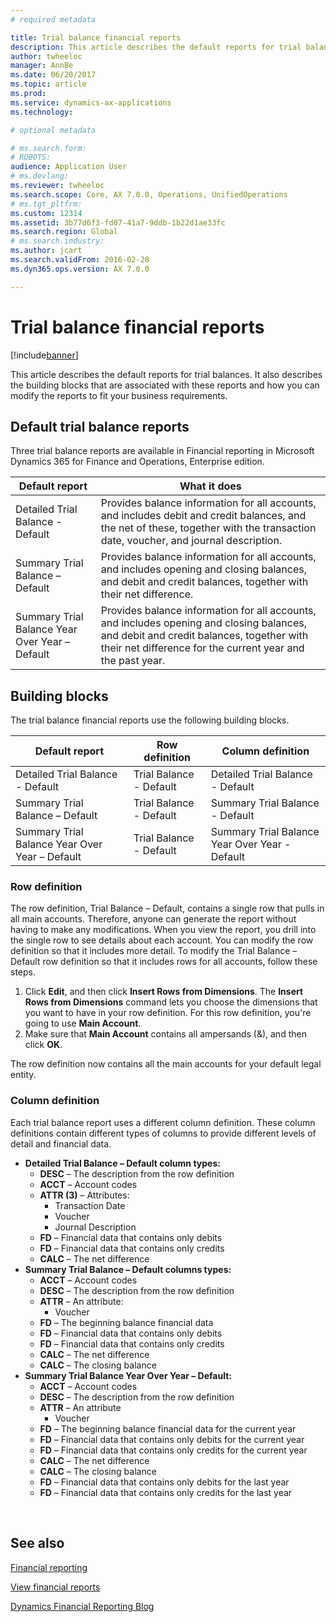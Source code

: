 ```yaml
---
# required metadata

title: Trial balance financial reports
description: This article describes the default reports for trial balances. It also describes the building blocks that are associated with these reports and how you can modify the reports to fit your business requirements. 
author: twheeloc
manager: AnnBe
ms.date: 06/20/2017
ms.topic: article
ms.prod: 
ms.service: dynamics-ax-applications
ms.technology: 

# optional metadata

# ms.search.form: 
# ROBOTS: 
audience: Application User
# ms.devlang: 
ms.reviewer: twheeloc
ms.search.scope: Core, AX 7.0.0, Operations, UnifiedOperations
# ms.tgt_pltfrm: 
ms.custom: 12314
ms.assetid: 3b77d6f3-fd07-41a7-9ddb-1b22d1ae33fc
ms.search.region: Global
# ms.search.industry: 
ms.author: jcart
ms.search.validFrom: 2016-02-28
ms.dyn365.ops.version: AX 7.0.0

---
```


# Trial balance financial reports

[!include[banner](../includes/banner.md)]


This article describes the default reports for trial balances. It also describes the building blocks that are associated with these reports and how you can modify the reports to fit your business requirements. 

Default trial balance reports
-----------------------------

Three trial balance reports are available in Financial reporting in Microsoft Dynamics 365 for Finance and Operations, Enterprise edition.

| Default report                                 | What it does                                                                                                                                                                                        |
|------------------------------------------------|-----------------------------------------------------------------------------------------------------------------------------------------------------------------------------------------------------|
| Detailed Trial Balance - Default               | Provides balance information for all accounts, and includes debit and credit balances, and the net of these, together with the transaction date, voucher, and journal description.                  |
| Summary Trial Balance – Default                | Provides balance information for all accounts, and includes opening and closing balances, and debit and credit balances, together with their net difference.                                        |
| Summary Trial Balance Year Over Year – Default | Provides balance information for all accounts, and includes opening and closing balances, and debit and credit balances, together with their net difference for the current year and the past year. |

## Building blocks
The trial balance financial reports use the following building blocks.

| Default report                                 | Row definition          | Column definition                              |
|------------------------------------------------|-------------------------|------------------------------------------------|
| Detailed Trial Balance - Default               | Trial Balance - Default | Detailed Trial Balance - Default               |
| Summary Trial Balance – Default                | Trial Balance - Default | Summary Trial Balance - Default                |
| Summary Trial Balance Year Over Year – Default | Trial Balance - Default | Summary Trial Balance Year Over Year - Default |

### Row definition

The row definition, Trial Balance – Default, contains a single row that pulls in all main accounts. Therefore, anyone can generate the report without having to make any modifications. When you view the report, you drill into the single row to see details about each account. You can modify the row definition so that it includes more detail. To modify the Trial Balance – Default row definition so that it includes rows for all accounts, follow these steps.

1.  Click **Edit**, and then click **Insert Rows from Dimensions**. The **Insert Rows from Dimensions** command lets you choose the dimensions that you want to have in your row definition. For this row definition, you're going to use **Main Account**.
2.  Make sure that **Main Account** contains all ampersands (&), and then click **OK**.

The row definition now contains all the main accounts for your default legal entity.

### Column definition

Each trial balance report uses a different column definition. These column definitions contain different types of columns to provide different levels of detail and financial data.

-   **Detailed Trial Balance – Default column types:**
    -   **DESC** – The description from the row definition
    -   **ACCT** – Account codes
    -   **ATTR (3)** – Attributes:
        -   Transaction Date
        -   Voucher
        -   Journal Description
    -   **FD** – Financial data that contains only debits
    -   **FD** – Financial data that contains only credits
    -   **CALC** – The net difference
-   **Summary Trial Balance – Default columns types:**
    -   **ACCT** – Account codes
    -   **DESC** – The description from the row definition
    -   **ATTR** – An attribute:
        -   Voucher
    -   **FD** – The beginning balance financial data
    -   **FD** – Financial data that contains only debits
    -   **FD** – Financial data that contains only credits
    -   **CALC** – The net difference
    -   **CALC** – The closing balance
-   **Summary Trial Balance Year Over Year – Default:**
    -   **ACCT** – Account codes
    -   **DESC** – The description from the row definition
    -   **ATTR** – An attribute
        -   Voucher
    -   **FD** – The beginning balance financial data for the current year
    -   **FD** – Financial data that contains only debits for the current year
    -   **FD** – Financial data that contains only credits for the current year
    -   **CALC** – The net difference
    -   **CALC** – The closing balance
    -   **FD** – Financial data that contains only debits for the last year
    -   **FD** – Financial data that contains only credits for the last year

 

See also
--------

[Financial reporting](financial-reporting-getting-started.md)

[View financial reports](view-financial-reports.md)

[Dynamics Financial Reporting Blog](http://blogs.msdn.com/b/dynamics_financial_reporting/)



